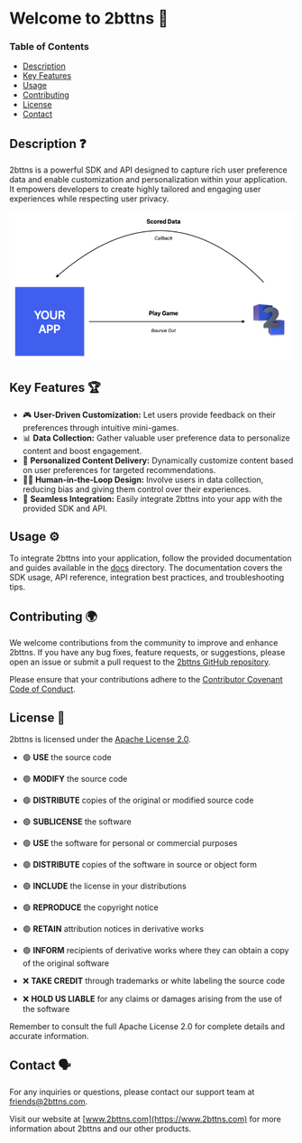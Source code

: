 # Welcome to 2bttns 👋

### Table of Contents
- [Description](#description-)
- [Key Features](#key-features-)
- [Usage](#usage-)
- [Contributing](#contributing-)
- [License](#license-)
- [Contact](#contact-)

## Description ❓
2bttns is a powerful SDK and API designed to capture rich user preference data and enable customization and personalization within your application. It empowers developers to create highly tailored and engaging user experiences while respecting user privacy.

![image](/assets/flow.png)

## Key Features 🏆
- 🎮 **User-Driven Customization:** Let users provide feedback on their preferences through intuitive mini-games.
- 📊 **Data Collection:** Gather valuable user preference data to personalize content and boost engagement.
- 🎯 **Personalized Content Delivery:** Dynamically customize content based on user preferences for targeted recommendations.
- 🙋‍♂️ **Human-in-the-Loop Design:** Involve users in data collection, reducing bias and giving them control over their experiences.
- 🤝 **Seamless Integration:** Easily integrate 2bttns into your app with the provided SDK and API.

## Usage ⚙️
To integrate 2bttns into your application, follow the provided documentation and guides available in the [docs](https://www.2bttns.com/docs/intro) directory. The documentation covers the SDK usage, API reference, integration best practices, and troubleshooting tips.

## Contributing 🌍
We welcome contributions from the community to improve and enhance 2bttns. If you have any bug fixes, feature requests, or suggestions, please open an issue or submit a pull request to the [2bttns GitHub repository](https://github.com/2bttns/2bttns).

Please ensure that your contributions adhere to the [Contributor Covenant Code of Conduct](./CODE_OF_CONDUCT.md).

## License 🤝
2bttns is licensed under the [Apache License 2.0](./2bttns_LICENSE.md).

- 🟢 **USE** the source code
- 🟢 **MODIFY** the source code
- 🟢 **DISTRIBUTE** copies of the original or modified source code
- 🟢 **SUBLICENSE** the software
- 🟢 **USE** the software for personal or commercial purposes
- 🟢 **DISTRIBUTE** copies of the software in source or object form
- 🟢 **INCLUDE** the license in your distributions
- 🟢 **REPRODUCE** the copyright notice
- 🟢 **RETAIN** attribution notices in derivative works
- 🟢 **INFORM** recipients of derivative works where they can obtain a copy of the original software

- ❌ **TAKE CREDIT** through trademarks or white labeling the source code
- ❌ **HOLD US LIABLE** for any claims or damages arising from the use of the software

Remember to consult the full Apache License 2.0 for complete details and accurate information.

## Contact 🗣️
For any inquiries or questions, please contact our support team at friends@2bttns.com.

Visit our website at [www.2bttns.com](https://www.2bttns.com) for more information about 2bttns and our other products.

